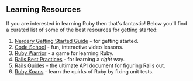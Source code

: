 ## <a name="resources"></a>Learning Resources

If you are interested in learning Ruby then that's fantastic!  Below you'll find a curated list of some of the best resources for getting started:

1. [Nerdery Getting Started Guide](https://ruby.nerderylabs.com/training/training-module-0/) - for getting started.
1. [Code School](https://www.codeschool.com/learn/ruby) - fun, interactive video lessons.
1. [Ruby Warrior](https://www.bloc.io/ruby-warrior/) - a game for learning Ruby.
1. [Rails Best Practices](http://rails-bestpractices.com/) - for learning a *right* way.
1. [Rails Guides](http://guides.rubyonrails.org/) - the ultimate API document for figuring Rails out.
1. [Ruby Koans](http://rubykoans.com/) - learn the quirks of Ruby by fixing unit tests.